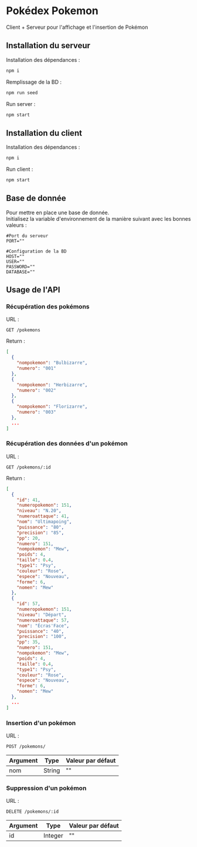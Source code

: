 # Pokédex Pokemon

Client + Serveur pour l'affichage et l'insertion de Pokémon

## Installation du serveur

Installation des dépendances :

```bash
npm i
```

Remplissage de la BD :

```bash
npm run seed
```

Run server :

```bash
npm start
```

## Installation du client

Installation des dépendances :

```bash
npm i
```

Run client :

```bash
npm start
```

## Base de donnée
Pour mettre en place une base de donnée.<br>
Initialisez la variable d'environnement de la manière suivant avec les bonnes valeurs :

```dotenv
#Port du serveur
PORT=""

#Configuration de la BD
HOST=""
USER=""
PASSWORD=""
DATABASE=""
```

## Usage de l'API

### Récupération des pokémons

URL : 
```url
GET /pokemons
```


Return :
```json
[
  {
    "nompokemon": "Bulbizarre",
    "numero": "001"
  },
  {
    "nompokemon": "Herbizarre",
    "numero": "002"
  },
  {
    "nompokemon": "Florizarre",
    "numero": "003"
  },
  ...
]
```

### Récupération des données d'un pokémon

URL :
```url
GET /pokemons/:id
```

Return :
```json
[
  {
    "id": 41,
    "numeropokemon": 151,
    "niveau": "N.20",
    "numeroattaque": 41,
    "nom": "Ultimapoing",
    "puissance": "80",
    "precision": "85",
    "pp": 20,
    "numero": 151,
    "nompokemon": "Mew",
    "poids": 4,
    "taille": 0.4,
    "type1": "Psy",
    "couleur": "Rose",
    "espece": "Nouveau",
    "forme": 6,
    "nomen": "Mew"
  },
  {
    "id": 57,
    "numeropokemon": 151,
    "niveau": "Départ",
    "numeroattaque": 57,
    "nom": "Écras'Face",
    "puissance": "40",
    "precision": "100",
    "pp": 35,
    "numero": 151,
    "nompokemon": "Mew",
    "poids": 4,
    "taille": 0.4,
    "type1": "Psy",
    "couleur": "Rose",
    "espece": "Nouveau",
    "forme": 6,
    "nomen": "Mew"
  },
  ...
]
```

### Insertion d'un pokémon

URL :
```url
POST /pokemons/
```

| Argument        | Type           | Valeur par défaut  |
| ------------- |-------------| ----|
| nom | String | "" |

### Suppression d'un pokémon

URL :
```url
DELETE /pokemons/:id
```

| Argument        | Type           | Valeur par défaut  |
| ------------- |-------------| ----|
| id | Integer | "" |